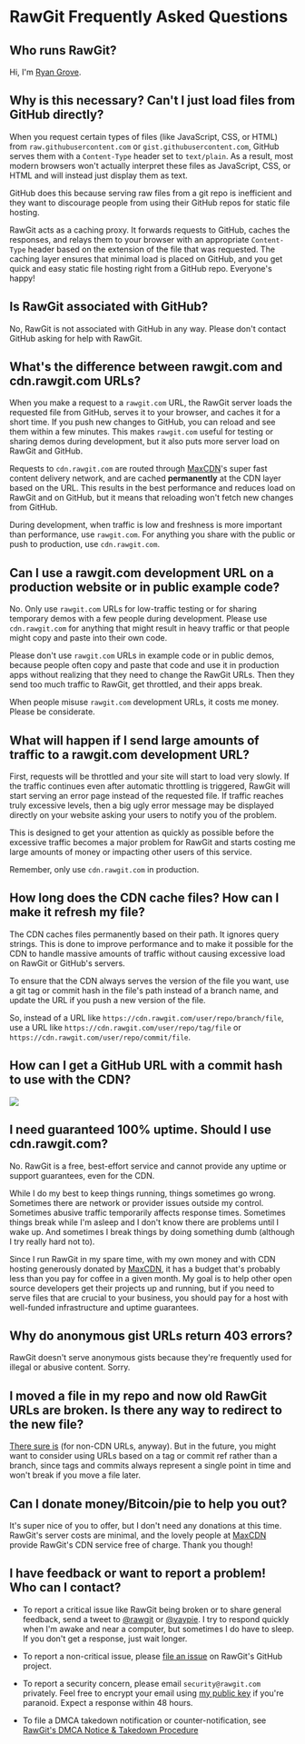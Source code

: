 # RawGit Frequently Asked Questions

## Who runs RawGit?

Hi, I'm [Ryan Grove](http://wonko.com/).

## Why is this necessary? Can't I just load files from GitHub directly?

When you request certain types of files (like JavaScript, CSS, or HTML) from
`raw.githubusercontent.com` or `gist.githubusercontent.com`, GitHub serves them
with a `Content-Type` header set to `text/plain`. As a result, most modern
browsers won't actually interpret these files as JavaScript, CSS, or HTML and
will instead just display them as text.

GitHub does this because serving raw files from a git repo is inefficient and
they want to discourage people from using their GitHub repos for static file
hosting.

RawGit acts as a caching proxy. It forwards requests to GitHub, caches the
responses, and relays them to your browser with an appropriate `Content-Type`
header based on the extension of the file that was requested. The caching layer
ensures that minimal load is placed on GitHub, and you get quick and easy static
file hosting right from a GitHub repo. Everyone's happy!

## Is RawGit associated with GitHub?

No, RawGit is not associated with GitHub in any way. Please don't contact GitHub
asking for help with RawGit.

## What's the difference between rawgit.com and cdn.rawgit.com URLs?

When you make a request to a `rawgit.com` URL, the RawGit server loads the
requested file from GitHub, serves it to your browser, and caches it for a short
time. If you push new changes to GitHub, you can reload and see them within a
few minutes. This makes `rawgit.com` useful for testing or sharing demos during
development, but it also puts more server load on RawGit and GitHub.

Requests to `cdn.rawgit.com` are routed through
[MaxCDN](http://www.maxcdn.com/)'s super fast content delivery network, and are
cached **permanently** at the CDN layer based on the URL. This results in the
best performance and reduces load on RawGit and on GitHub, but it means that
reloading won't fetch new changes from GitHub.

During development, when traffic is low and freshness is more important than
performance, use `rawgit.com`. For anything you share with the public or push to
production, use `cdn.rawgit.com`.

## Can I use a rawgit.com development URL on a production website or in public example code?

No. Only use `rawgit.com` URLs for low-traffic testing or for sharing temporary
demos with a few people during development. Please use `cdn.rawgit.com` for
anything that might result in heavy traffic or that people might copy and paste
into their own code.

Please don't use `rawgit.com` URLs in example code or in public demos, because
people often copy and paste that code and use it in production apps without
realizing that they need to change the RawGit URLs. Then they send too much
traffic to RawGit, get throttled, and their apps break.

When people misuse `rawgit.com` development URLs, it costs me money. Please be
considerate.

## What will happen if I send large amounts of traffic to a rawgit.com development URL?

First, requests will be throttled and your site will start to load very slowly.
If the traffic continues even after automatic throttling is triggered, RawGit
will start serving an error page instead of the requested file. If traffic
reaches truly excessive levels, then a big ugly error message may be displayed
directly on your website asking your users to notify you of the problem.

This is designed to get your attention as quickly as possible before the
excessive traffic  becomes a major problem for RawGit and starts costing me
large amounts of money or impacting other users of this service.

Remember, only use `cdn.rawgit.com` in production.

## How long does the CDN cache files? How can I make it refresh my file?

The CDN caches files permanently based on their path. It ignores query strings.
This is done to improve performance and to make it possible for the CDN to
handle massive amounts of traffic without causing excessive load on RawGit or
GitHub's servers.

To ensure that the CDN always serves the version of the file you want, use a git
tag or commit hash in the file's path instead of a branch name, and update the
URL if you push a new version of the file.

So, instead of a URL like `https://cdn.rawgit.com/user/repo/branch/file`, use a
URL like `https://cdn.rawgit.com/user/repo/tag/file` or
`https://cdn.rawgit.com/user/repo/commit/file`.

## How can I get a GitHub URL with a commit hash to use with the CDN?

![](https://camo.githubusercontent.com/046ef00f68f6936ac132a009135faba5236688aa/68747470733a2f2f63646e2e7261776769742e636f6d2f726a73746f6e652f726a73746f6e652e6769746875622e696f2f623633663866653930333231353165326532326235383933636562373137373734346665386531612f696d672f5261774769744c696e6b696e672e676966)

## I need guaranteed 100% uptime. Should I use cdn.rawgit.com?

No. RawGit is a free, best-effort service and cannot provide any uptime or
support guarantees, even for the CDN.

While I do my best to keep things running, things sometimes go wrong. Sometimes
there are network or provider issues outside my control. Sometimes abusive
traffic temporarily affects response times. Sometimes things break while I'm
asleep and I don't know there are problems until I wake up. And sometimes I
break things by doing something dumb (although I try really hard not to).

Since I run RawGit in my spare time, with my own money and with CDN hosting
generously donated by [MaxCDN](http://www.maxcdn.com/), it has a budget that's
probably less than you pay for coffee in a given month. My goal is to help other
open source developers get their projects up and running, but if you need to
serve files that are crucial to your business, you should pay for a host with
well-funded infrastructure and uptime guarantees.

## Why do anonymous gist URLs return 403 errors?

RawGit doesn't serve anonymous gists because they're frequently used for illegal
or abusive content. Sorry.

## I moved a file in my repo and now old RawGit URLs are broken. Is there any way to redirect to the new file?

[There sure
is](https://github.com/rgrove/rawgit/wiki/How-to-redirect-a-RawGit-URL-to-another-URL-or-GitHub-file)
(for non-CDN URLs, anyway). But in the future, you might want to consider using
URLs based on a tag or commit ref rather than a branch, since tags and commits
always represent a single point in time and won't break if you move a file
later.

## Can I donate money/Bitcoin/pie to help you out?

It's super nice of you to offer, but I don't need any donations at this time.
RawGit's server costs are minimal, and the lovely people at
[MaxCDN](http://www.maxcdn.com/) provide RawGit's CDN service free of charge.
Thank you though!

## I have feedback or want to report a problem! Who can I contact?

-   To report a critical issue like RawGit being broken or to share general
    feedback, send a tweet to [@rawgit](https://twitter.com/rawgit) or
    [@yaypie](https://twitter.com/yaypie). I try to respond quickly when I'm
    awake and near a computer, but sometimes I do have to sleep. If you don't
    get a response, just wait longer.

-   To report a non-critical issue, please
    [file an issue](https://github.com/rgrove/rawgit/issues) on RawGit's GitHub
    project.

-   To report a security concern, please email `security@rawgit.com` privately.
    Feel free to encrypt your email using [my public key](https://rawgit.com/public-key.txt)
    if you're paranoid. Expect a response within 48 hours.

-   To file a DMCA takedown notification or counter-notification, see
    [RawGit's DMCA Notice & Takedown Procedure](DMCA.md)
